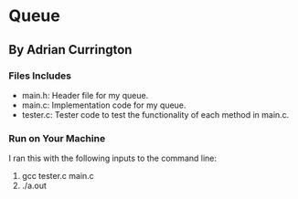 # Queue
## By Adrian Currington

### Files Includes
- main.h: Header file for my queue.
- main.c: Implementation code for my queue.
- tester.c: Tester code to test the functionality of each method in main.c.

### Run on Your Machine
I ran this with the following inputs to the command line:
1. gcc tester.c main.c
2. ./a.out

